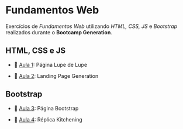 # Fundamentos Web

Exercícios de *Fundamentos Web* utilizando *HTML, CSS, JS* e *Bootstrap* realizados durante o **Bootcamp Generation**.

## HTML, CSS e JS

* :dog: [Aula 1](https://github.com/laisbasso/SpringBoot-Generation/tree/master/Aula%201/blogPessoal "Blog Pessoal"): Página Lupe de Lupe

* :tangerine: [Aula 2](https://github.com/laisbasso/SpringBoot-Generation/tree/master/Aula%202 "Habilidades e Objetivos"): Landing Page Generation

## Bootstrap

* :carousel_horse: [Aula 3](https://github.com/laisbasso/SpringBoot-Generation/tree/master/Aula%203/escola "Escola"): Página Bootstrap

* :chicken: [Aula 4](https://github.com/laisbasso/SpringBoot-Generation/tree/master/Aula%204/minhaescola "Minha Escola"): Réplica Kitchening
